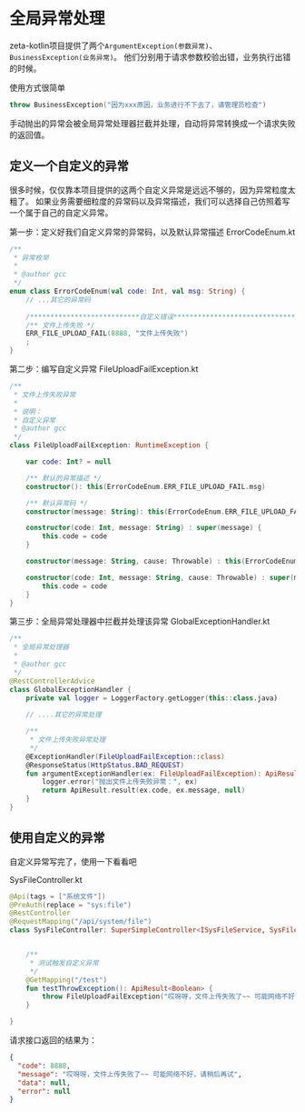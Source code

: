 # 全局异常处理
zeta-kotlin项目提供了两个`ArgumentException(参数异常)`、`BusinessException(业务异常)`。
他们分别用于请求参数校验出错，业务执行出错的时候。

使用方式很简单
```kotlin
throw BusinessException("因为xxx原因，业务进行不下去了，请管理员检查")
```
手动抛出的异常会被全局异常处理器拦截并处理，自动将异常转换成一个请求失败的返回值。


## 定义一个自定义的异常
很多时候，仅仅靠本项目提供的这两个自定义异常是远远不够的，因为异常粒度太粗了。
如果业务需要细粒度的异常码以及异常描述，我们可以选择自己仿照着写一个属于自己的自定义异常。

第一步：定义好我们自定义异常的异常码，以及默认异常描述
ErrorCodeEnum.kt
```kotlin
/**
 * 异常枚举
 *
 * @author gcc
 */
enum class ErrorCodeEnum(val code: Int, val msg: String) {
    // ...其它的异常码
    
    /***************************自定义错误******************************/
    /** 文件上传失败 */
    ERR_FILE_UPLOAD_FAIL(8888, "文件上传失败")
    ;
}
```


第二步：编写自定义异常
FileUploadFailException.kt
```kotlin
/**
 * 文件上传失败异常
 * 
 * 说明：
 * 自定义异常
 * @author gcc
 */
class FileUploadFailException: RuntimeException {

    var code: Int? = null

    /** 默认的异常描述 */
    constructor(): this(ErrorCodeEnum.ERR_FILE_UPLOAD_FAIL.msg)

    /** 默认异常码 */
    constructor(message: String): this(ErrorCodeEnum.ERR_FILE_UPLOAD_FAIL.code, message)

    constructor(code: Int, message: String) : super(message) {
        this.code = code
    }

    constructor(message: String, cause: Throwable) : this(ErrorCodeEnum.ERR_FILE_UPLOAD_FAIL.code, message, cause)

    constructor(code: Int, message: String, cause: Throwable) : super(message, cause) {
        this.code = code
    }
}
```

第三步：全局异常处理器中拦截并处理该异常
GlobalExceptionHandler.kt
```kotlin
/**
 * 全局异常处理器
 *
 * @author gcc
 */
@RestControllerAdvice
class GlobalExceptionHandler {
    private val logger = LoggerFactory.getLogger(this::class.java)
    
    // ....其它的异常处理

    /**
     * 文件上传失败异常处理
     */
    @ExceptionHandler(FileUploadFailException::class)
    @ResponseStatus(HttpStatus.BAD_REQUEST)
    fun argumentExceptionHandler(ex: FileUploadFailException): ApiResult<*> {
        logger.error("抛出文件上传失败异常：", ex)
        return ApiResult.result(ex.code, ex.message, null)
    }
}
```


## 使用自定义的异常
自定义异常写完了，使用一下看看吧

SysFileController.kt
```kotlin
@Api(tags = ["系统文件"])
@PreAuth(replace = "sys:file")
@RestController
@RequestMapping("/api/system/file")
class SysFileController: SuperSimpleController<ISysFileService, SysFile>() {


    /**
     * 测试触发自定义异常
     */
    @GetMapping("/test")
    fun testThrowException(): ApiResult<Boolean> {
        throw FileUploadFailException("哎呀呀，文件上传失败了~~ 可能网络不好，请稍后再试")
    }

}
```

请求接口返回的结果为：
```json
{
  "code": 8888,
  "message": "哎呀呀，文件上传失败了~~ 可能网络不好，请稍后再试",
  "data": null,
  "error": null
}
```
